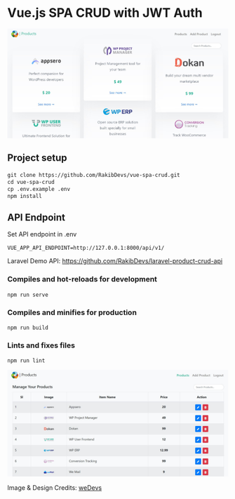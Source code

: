 # Vue.js SPA CRUD with JWT Auth
<img src="https://github.com/RakibDevs/vue-spa-crud/blob/master/public/products.jpg">

## Project setup

```
git clone https://github.com/RakibDevs/vue-spa-crud.git
cd vue-spa-crud
cp .env.example .env
npm install
```
## API Endpoint
Set API endpoint in .env
```
VUE_APP_API_ENDPOINT=http://127.0.0.1:8000/api/v1/
```

Laravel Demo API: https://github.com/RakibDevs/laravel-product-crud-api


### Compiles and hot-reloads for development
```
npm run serve
```

### Compiles and minifies for production
```
npm run build
```

### Lints and fixes files
```
npm run lint
```
<img src="https://github.com/RakibDevs/vue-spa-crud/blob/master/public/products_crud.jpg">

Image & Design Credits: [weDevs](https://wedevs.com/)
